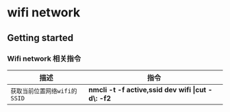# wifi network


## Getting started

<!-- {.-three-column} -->
### Wifi network 相关指令
<!--more-->
<!-- {.-prime} -->
|      描述      |         指令         |
| -------------------------- | ------------------------ |
|  `获取当前位置网络wifi的SSID`  |      **nmcli -t -f active,ssid dev wifi \|cut -d\\: -f2**      |

